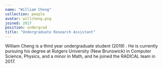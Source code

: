```yaml
---
name: "William Cheng"
collection: people
avatar: willcheng.png
joined: 2017
position: undergrad
title: "Undergraduate Research Assistant"
---
```


William Cheng is a third year undergraduate student (2019) . He is currently pursuing his degree at Rutgers University (New Brunswick) in Computer Science, Physics, and a minor in Math, and he joined the RADICAL team in 2017.
